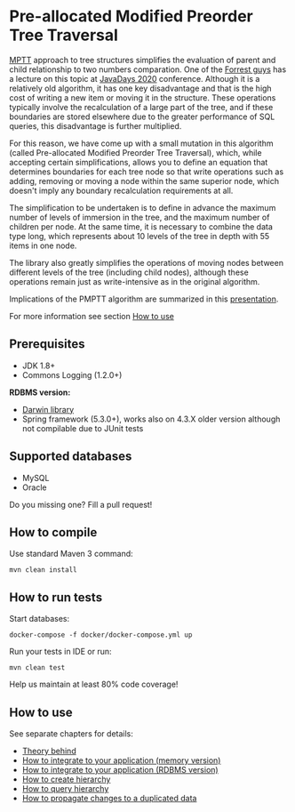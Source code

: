 # Pre-allocated Modified Preorder Tree Traversal

[MPTT](https://en.wikipedia.org/wiki/Tree_traversal) approach to tree structures simplifies the evaluation of parent 
and child relationship to two numbers comparation. One of the [Forrest guys](https://www.fg.cz/cs/forresti/tym/honza-10233)
has a lecture on this topic at [JavaDays 2020](https://javadays.cz/cs/) conference. Although it is a relatively old 
algorithm, it has one key disadvantage and that is the high cost of writing a new item or moving it in the structure. 
These operations typically involve the recalculation of a large part of the tree, and if these boundaries are stored 
elsewhere due to the greater performance of SQL queries, this disadvantage is further multiplied.

For this reason, we have come up with a small mutation in this algorithm (called Pre-allocated Modified Preorder Tree 
Traversal), which, while accepting certain simplifications, allows you to define an equation that determines boundaries 
for each tree node so that write operations such as adding, removing or moving a node within the same superior node, 
which doesn't imply any boundary recalculation requirements at all.

The simplification to be undertaken is to define in advance the maximum number of levels of immersion in the tree, 
and the maximum number of children per node. At the same time, it is necessary to combine the data type long, which 
represents about 10 levels of the tree in depth with 55 items in one node.

The library also greatly simplifies the operations of moving nodes between different levels of the tree (including 
child nodes), although these operations remain just as write-intensive as in the original algorithm.

Implications of the PMPTT algorithm are summarized in this [presentation](http://bit.ly/javadays2020).

For more information see section [How to use](#how-to-use)

## Prerequisites

- JDK 1.8+
- Commons Logging (1.2.0+)

**RDBMS version:**

- [Darwin library](https://github.com/FgForrest/Darwin)
- Spring framework (5.3.0+), works also on 4.3.X older version although not compilable due to JUnit tests

## Supported databases

- MySQL
- Oracle

Do you missing one? Fill a pull request!

## How to compile

Use standard Maven 3 command:

```
mvn clean install
```

## How to run tests

Start databases:

```
docker-compose -f docker/docker-compose.yml up 
```

Run your tests in IDE or run:

```
mvn clean test
```

Help us maintain at least 80% code coverage!

## How to use

See separate chapters for details:

- [Theory behind](pmptt_core/src/main/resources/META-INF/pmptt/docs/theory.md)
- [How to integrate to your application (memory version)](pmptt_core/src/main/resources/META-INF/pmptt/docs/how-to-integrate-memory.md)
- [How to integrate to your application (RDBMS version)](pmptt_core/src/main/resources/META-INF/pmptt/docs/how-to-integrate-rdbms.md)
- [How to create hierarchy](pmptt_core/src/main/resources/META-INF/pmptt/docs/how-to-create-hierarchy.md)
- [How to query hierarchy](pmptt_core/src/main/resources/META-INF/pmptt/docs/how-to-query-hierarchy.md)
- [How to propagate changes to a duplicated data](pmptt_core/src/main/resources/META-INF/pmptt/docs/how-to-propagate-changes.md)